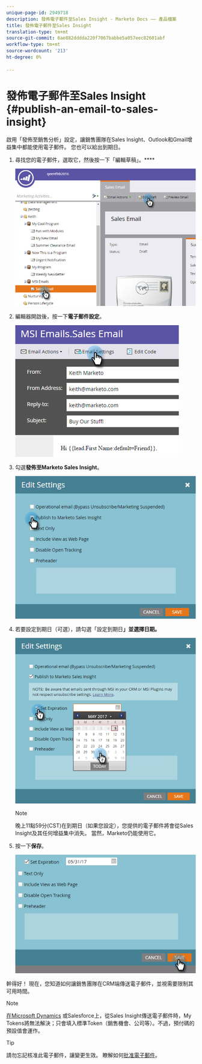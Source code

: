 ```yaml
---
unique-page-id: 2949718
description: 發佈電子郵件至Sales Insight - Marketo Docs —— 產品檔案
title: 發佈電子郵件至Sales Insight
translation-type: tm+mt
source-git-commit: 6ae882dddda220f7067babbe5a057eec82601abf
workflow-type: tm+mt
source-wordcount: '213'
ht-degree: 0%

---
```



# 發佈電子郵件至Sales Insight {#publish-an-email-to-sales-insight}

啟用「發佈至銷售分析」設定，讓銷售團隊在Sales Insight、Outlook和Gmail增益集中都能使用電子郵件。 您也可以給出到期日。

1. 尋找您的電子郵件，選取它，然後按一下「編輯草稿」。****

   ![](assets/one.png)

1. 編輯器開啟後，按一下&#x200B;**電子郵件設定**。

   ![](assets/two.png)

1. 勾選&#x200B;**發佈至Marketo Sales Insight**。

   ![](assets/three.png)

1. 若要設定到期日（可選），請勾選「設定到期日&#x200B;**」並選擇日期。**

   ![](assets/four.png)

   >[!NOTE]
   >
   >晚上11點59分(CST)在到期日（如果您設定），您提供的電子郵件將會從Sales Insight及其任何增益集中消失。 當然，Marketo仍能使用它。

1. 按一下&#x200B;**保存**。

   ![](assets/five.png)

幹得好！ 現在，您知道如何讓銷售團隊在CRM端傳送電子郵件，並視需要限制其可用時間。

>[!NOTE]
>
>[在Microsoft Dynamics](/help/marketo/product-docs/core-marketo-concepts/programs/tokens/understanding-my-tokens-in-a-program.md) 或Salesforce上，從Sales Insight傳送電子郵件時，My Tokens將無法解決；只會填入標準Token（銷售機會、公司等）。不過，預付碼的預設值會運作。

>[!TIP]
>
>請勿忘記核准此電子郵件，讓變更生效。 瞭解如何[批准電子郵件](/help/marketo/product-docs/email-marketing/general/creating-an-email/approve-an-email.md)。
